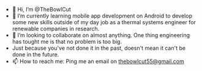 - 👋 Hi, I’m @TheBowlCut
- 🌱 I’m currently learning mobile app development on Android to develop some new skills outside of my day job as a thermal systems engineer for renewable companies in research.
- 💞️ I’m looking to collaborate on almost anything. One thing engineering has tought me is that no problem is too big.
- Just because you've not done it in the past, doesn't mean it can't be done in the future.
- 📫 How to reach me: Ping me an email on thebowlcut55@gmail.com

<!---
TheBowlCut/TheBowlCut is a ✨ special ✨ repository because its `README.md` (this file) appears on your GitHub profile.
You can click the Preview link to take a look at your changes.
--->
